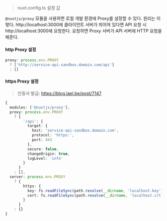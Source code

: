 > nuxt.config.ts 설정 값

`@nuxtjs/proxy` 모듈을 사용하면 로컬 개발 환경에 Proxy를 설정할 수 있다.
원리는 이렇다. http://localhost:3000에 클라이언트 서버가 띄어져 있다면 API 요청 시 http://localhost:3000에 요청한다. 요청하면 Proxy 서버가 API 서버에 HTTP 요청을 해준다.

#### http Proxy 설정
```ts
proxy: process.env.PROXY
  ? ['http://service-api-sandbox.domain.com/api']
  : []
```

#### https Proxy 설정
> 인증서 발급: https://blog.lael.be/post/7147

```ts
{
  modules: ['@nuxtjs/proxy'],
  proxy: process.env.PROXY
    ? {
        '/api': {
          target: {
            host: 'service-api-sandbox.domain.com',
            protocol: 'https:',
            port: 443
          },
          secure: false,
          changeOrigin: true,
          logLevel: 'info'
        }
      }
    : [],
  server: process.env.PROXY
    ? {
        https: {
          key: fs.readFileSync(path.resolve(__dirname, 'localhost.key')),
          cert: fs.readFileSync(path.resolve(__dirname, 'localhost.crt'))
        }
      }
    : {}
}
```